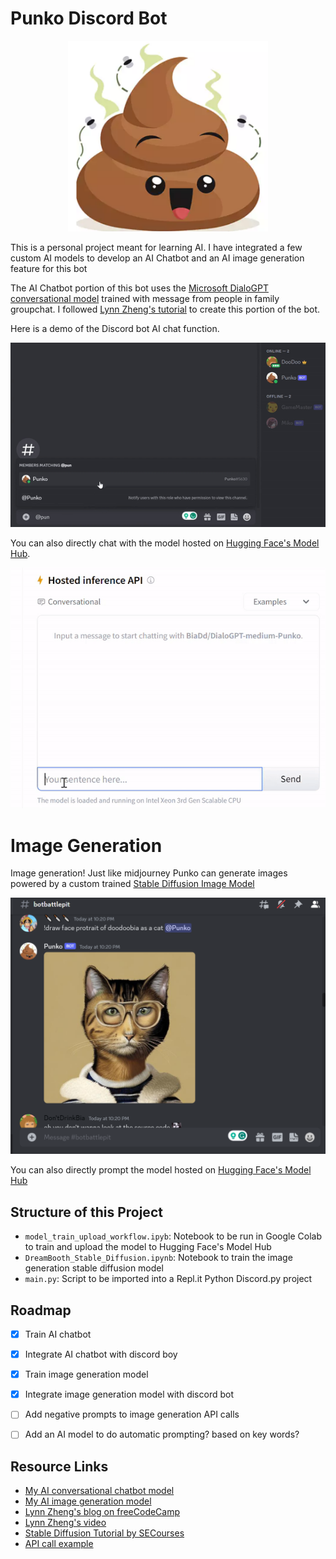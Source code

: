 # Punko Discord Bot 

<div align="center">
  <img src="https://github.com/BiaDd/Punko/blob/main/gifs_and_images/poo.PNG" width=320>
</div>

This is a personal project meant for learning AI. I have integrated a few custom AI models to develop an AI Chatbot and an AI image generation feature for this bot

The AI Chatbot portion of this bot uses the [Microsoft DialoGPT conversational model](https://huggingface.co/microsoft/DialoGPT-medium) trained with message from people in family groupchat. I followed [Lynn Zheng's tutorial](https://www.freecodecamp.org/news/discord-ai-chatbot/) to create this portion of the bot.

Here is a demo of the Discord bot AI chat function.
<div>
  <img src="https://github.com/BiaDd/Punko/blob/main/gifs_and_images/discord.gif">
</div>

You can also directly chat with the model hosted on [Hugging Face's Model Hub](https://huggingface.co/BiaDd/DialoGPT-medium-Punko).
<div>
  <img src="https://github.com/BiaDd/Punko/blob/main/gifs_and_images/huggingface.gif">
</div>

# Image Generation
Image generation! Just like midjourney Punko can generate images powered by a custom trained [Stable Diffusion Image Model](https://huggingface.co/spaces/stabilityai/stable-diffusion)
<div>
  <img src="https://github.com/BiaDd/Punko/blob/main/gifs_and_images/image_generation.PNG">
</div>

You can also directly prompt the model hosted on [Hugging Face's Model Hub](https://huggingface.co/BiaDd/Dreambooth-Punko)

## Structure of this Project

- `model_train_upload_workflow.ipyb`: Notebook to be run in Google Colab to train and upload the model to Hugging Face's Model Hub
- `DreamBooth_Stable_Diffusion.ipynb`: Notebook to train the image generation stable diffusion model
- `main.py`: Script to be imported into a Repl.it Python Discord.py project

## Roadmap

- [x] Train AI chatbot
- [x] Integrate AI chatbot with discord boy 
- [x] Train image generation model
- [x] Integrate image generation model with discord bot
- [ ] Add negative prompts to image generation API calls
- [ ] Add an AI model to do automatic prompting? based on key words?


## Resource Links

- [My AI conversational chatbot model](https://huggingface.co/r3dhummingbird/DialoGPT-medium-joshua)
- [My AI image generation model](https://huggingface.co/BiaDd/Dreambooth-Punko)
- [Lynn Zheng's blog on freeCodeCamp](https://www.freecodecamp.org/news/discord-ai-chatbot/)
- [Lynn Zheng's video](https://youtu.be/UBwvFuTC1ZE)
- [Stable Diffusion Tutorial by SECourses](https://www.youtube.com/watch?v=mnCY8uM7E50&list=PL_pbwdIyffsmclLl0O144nQRnezKlNdx3)
- [API call example](https://huggingface.co/runwayml/stable-diffusion-v1-5/discussions/82)